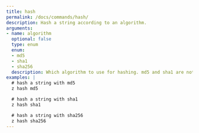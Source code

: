 ```yaml
---
title: hash
permalink: /docs/commands/hash/
description: Hash a string according to an algorithm.
arguments:
- name: algorithm
  optional: false
  type: enum
  enum:
  - md5
  - sha1
  - sha256
  description: Which algorithm to use for hashing. md5 and sha1 are not criptographically secure and should not be used for secure applications.
examples: |
  # hash a string with md5
  z hash md5

  # hash a string with sha1
  z hash sha1

  # hash a string with sha256
  z hash sha256
---
```


